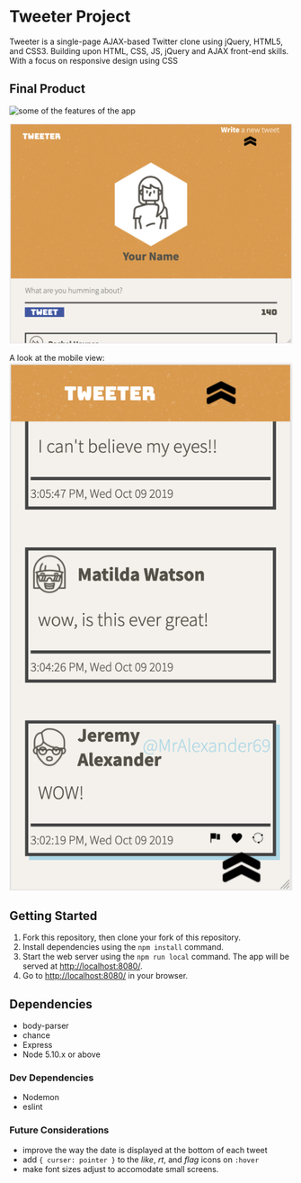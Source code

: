 # Tweeter Project

Tweeter is a single-page AJAX-based Twitter clone using jQuery, HTML5, and CSS3. Building upon HTML, CSS, JS, jQuery and AJAX front-end skills. With a focus on responsive design using CSS

## Final Product

![some of the features of the app](docs/feature-examples.gif)

![a narrower view](docs/under-1024.png)

A look at the mobile view:
![a mobile view](docs/phone-size.png)


## Getting Started

1. Fork this repository, then clone your fork of this repository.
2. Install dependencies using the `npm install` command.
3. Start the web server using the `npm run local` command. The app will be served at <http://localhost:8080/>.
4. Go to <http://localhost:8080/> in your browser.

## Dependencies

- body-parser
- chance
- Express
- Node 5.10.x or above

### Dev Dependencies

- Nodemon
- eslint

### Future Considerations

- improve the way the date is displayed at the bottom of each tweet
- add `{ curser: pointer }` to the *like*, *rt*, and *flag* icons on `:hover`
- make font sizes adjust to accomodate small screens.
